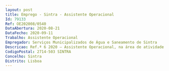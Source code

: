 ```yaml
--- 
layout: post
title: Emprego - Sintra - Assistente Operacional
Id: 79133
Ref: OE202008/0540
DataAbertura: 2020-08-21
DataFecho: 2020-09-11
Trabalho: Assistente Operacional
Empregador: Serviços Municipalizados de Água e Saneamento de Sintra
Descricao: Ref.ª 6 2020 — Assistente Operacional, na área de atividade de PedreiroAparelha pedra em grosso  Executa alvenaria de pedra, tijolo ou blocos de cimento, podendo também fazer o respectivo reboco  Procede ao assentamento de manilhas, tubos e cantarias  Executa muros e estruturas simples, com ou sem armaduras, podendo também encarregar se de montagem de armaduras muito simples  Executa outros trabalhos similares ou complementares dos descritos  Instrui ou supervisiona no trabalho dos aprendizes ou serventes que lhe estejam afetos. Faz manutenção aos edifícios dos serviços, nomeadamente na substituição de telhas partidas, reparação de infiltrações e   ou salitres em paredes. Faz trabalhos de estuque  reparações de massas finas  colocação de marmorites  pavimentos em betão   cimentos  Assenta desperdícios  Poderá ainda fazer trabalhos de ladrilhador e assentamento de azulejo.
CodigoPostal: 2714-503 SINTRA
Concelho: Sintra
Distrito: Lisboa
--- 
```

